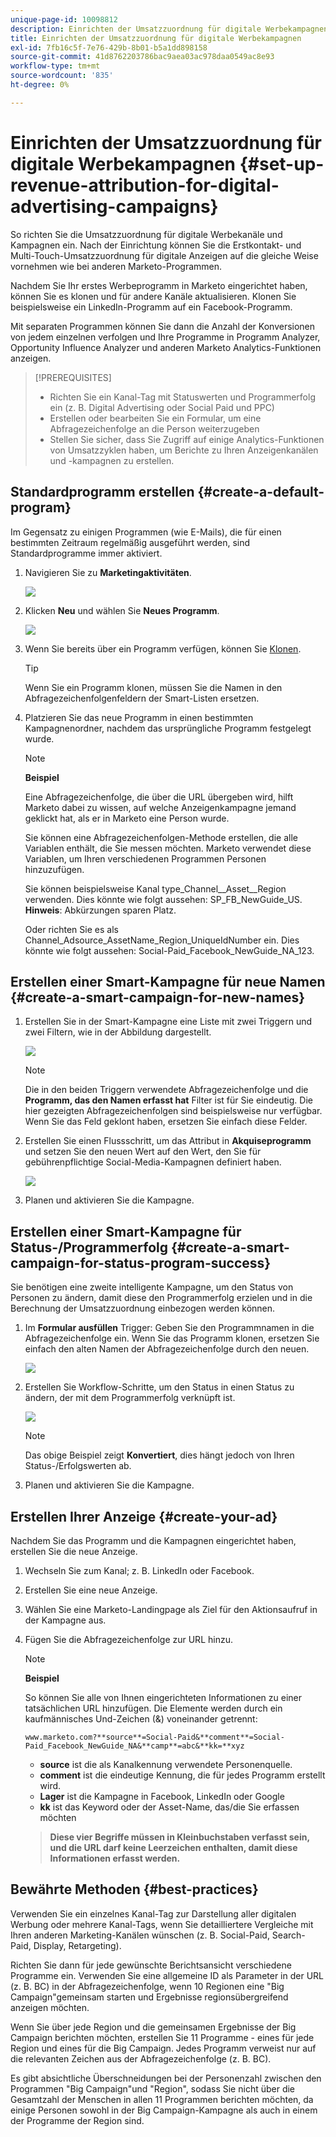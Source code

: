 ```yaml
---
unique-page-id: 10098812
description: Einrichten der Umsatzzuordnung für digitale Werbekampagnen - Marketo Docs - Produktdokumentation
title: Einrichten der Umsatzzuordnung für digitale Werbekampagnen
exl-id: 7fb16c5f-7e76-429b-8b01-b5a1dd898158
source-git-commit: 41d8762203786bac9aea03ac978daa0549ac8e93
workflow-type: tm+mt
source-wordcount: '835'
ht-degree: 0%

---
```


# Einrichten der Umsatzzuordnung für digitale Werbekampagnen {#set-up-revenue-attribution-for-digital-advertising-campaigns}

So richten Sie die Umsatzzuordnung für digitale Werbekanäle und Kampagnen ein. Nach der Einrichtung können Sie die Erstkontakt- und Multi-Touch-Umsatzzuordnung für digitale Anzeigen auf die gleiche Weise vornehmen wie bei anderen Marketo-Programmen.

Nachdem Sie Ihr erstes Werbeprogramm in Marketo eingerichtet haben, können Sie es klonen und für andere Kanäle aktualisieren. Klonen Sie beispielsweise ein LinkedIn-Programm auf ein Facebook-Programm.

Mit separaten Programmen können Sie dann die Anzahl der Konversionen von jedem einzelnen verfolgen und Ihre Programme in Programm Analyzer, Opportunity Influence Analyzer und anderen Marketo Analytics-Funktionen anzeigen.

>[!PREREQUISITES]
>
>* Richten Sie ein Kanal-Tag mit Statuswerten und Programmerfolg ein (z. B. Digital Advertising oder Social Paid und PPC)
>* Erstellen oder bearbeiten Sie ein Formular, um eine Abfragezeichenfolge an die Person weiterzugeben
>* Stellen Sie sicher, dass Sie Zugriff auf einige Analytics-Funktionen von Umsatzzyklen haben, um Berichte zu Ihren Anzeigenkanälen und -kampagnen zu erstellen.


## Standardprogramm erstellen {#create-a-default-program}

Im Gegensatz zu einigen Programmen (wie E-Mails), die für einen bestimmten Zeitraum regelmäßig ausgeführt werden, sind Standardprogramme immer aktiviert.

1. Navigieren Sie zu **Marketingaktivitäten**.

   ![](assets/login-marketing-activities-5.png)

1. Klicken **Neu** und wählen Sie **Neues Programm**.

   ![](assets/image2016-3-14-15-52-0.png)

1. Wenn Sie bereits über ein Programm verfügen, können Sie [Klonen](/help/marketo/product-docs/core-marketo-concepts/programs/working-with-programs/clone-a-program.md).

   >[!TIP]
   >
   >Wenn Sie ein Programm klonen, müssen Sie die Namen in den Abfragezeichenfolgenfeldern der Smart-Listen ersetzen.

1. Platzieren Sie das neue Programm in einen bestimmten Kampagnenordner, nachdem das ursprüngliche Programm festgelegt wurde.

   >[!NOTE]
   >
   >**Beispiel**
   >
   >Eine Abfragezeichenfolge, die über die URL übergeben wird, hilft Marketo dabei zu wissen, auf welche Anzeigenkampagne jemand geklickt hat, als er in Marketo eine Person wurde.
   >
   >Sie können eine Abfragezeichenfolgen-Methode erstellen, die alle Variablen enthält, die Sie messen möchten. Marketo verwendet diese Variablen, um Ihren verschiedenen Programmen Personen hinzuzufügen.
   >
   >Sie können beispielsweise Kanal type_Channel__Asset__Region verwenden. Dies könnte wie folgt aussehen: SP_FB_NewGuide_US. **Hinweis**: Abkürzungen sparen Platz.
   >
   >Oder richten Sie es als Channel_Adsource_AssetName_Region_UniqueIdNumber ein. Dies könnte wie folgt aussehen: Social-Paid_Facebook_NewGuide_NA_123.

## Erstellen einer Smart-Kampagne für neue Namen {#create-a-smart-campaign-for-new-names}

1. Erstellen Sie in der Smart-Kampagne eine Liste mit zwei Triggern und zwei Filtern, wie in der Abbildung dargestellt.

   ![](assets/image2016-3-23-13-3a59-3a24.png)

   >[!NOTE]
   >
   >Die in den beiden Triggern verwendete Abfragezeichenfolge und die **Programm, das den Namen erfasst hat** Filter ist für Sie eindeutig. Die hier gezeigten Abfragezeichenfolgen sind beispielsweise nur verfügbar. Wenn Sie das Feld geklont haben, ersetzen Sie einfach diese Felder.

1. Erstellen Sie einen Flussschritt, um das Attribut in **Akquiseprogramm** und setzen Sie den neuen Wert auf den Wert, den Sie für gebührenpflichtige Social-Media-Kampagnen definiert haben.

   ![](assets/image2016-3-14-14-3a58-3a6.png)

1. Planen und aktivieren Sie die Kampagne.

## Erstellen einer Smart-Kampagne für Status-/Programmerfolg {#create-a-smart-campaign-for-status-program-success}

Sie benötigen eine zweite intelligente Kampagne, um den Status von Personen zu ändern, damit diese den Programmerfolg erzielen und in die Berechnung der Umsatzzuordnung einbezogen werden können.

1. Im **Formular ausfüllen** Trigger: Geben Sie den Programmnamen in die Abfragezeichenfolge ein. Wenn Sie das Programm klonen, ersetzen Sie einfach den alten Namen der Abfragezeichenfolge durch den neuen.

   ![](assets/image2016-3-23-14-3a7-3a20.png)

1. Erstellen Sie Workflow-Schritte, um den Status in einen Status zu ändern, der mit dem Programmerfolg verknüpft ist.

   ![](assets/image2016-3-14-15-3a9-3a29.png)

   >[!NOTE]
   >
   >Das obige Beispiel zeigt **Konvertiert**, dies hängt jedoch von Ihren Status-/Erfolgswerten ab.

1. Planen und aktivieren Sie die Kampagne.

## Erstellen Ihrer Anzeige {#create-your-ad}

Nachdem Sie das Programm und die Kampagnen eingerichtet haben, erstellen Sie die neue Anzeige.

1. Wechseln Sie zum Kanal; z. B. LinkedIn oder Facebook.
1. Erstellen Sie eine neue Anzeige.
1. Wählen Sie eine Marketo-Landingpage als Ziel für den Aktionsaufruf in der Kampagne aus.
1. Fügen Sie die Abfragezeichenfolge zur URL hinzu.

   >[!NOTE]
   >
   >**Beispiel**
   >
   >So können Sie alle von Ihnen eingerichteten Informationen zu einer tatsächlichen URL hinzufügen. Die Elemente werden durch ein kaufmännisches Und-Zeichen (&amp;) voneinander getrennt:
   >
   >`www.marketo.com?**source**=Social-Paid&**comment**=Social-Paid_Facebook_NewGuide_NA&**camp**=abc&**kk=**xyz`
   >
   >* **source** ist die als Kanalkennung verwendete Personenquelle.
   >* **comment** ist die eindeutige Kennung, die für jedes Programm erstellt wird.
   >* **Lager** ist die Kampagne in Facebook, LinkedIn oder Google
   >* **kk** ist das Keyword oder der Asset-Name, das/die Sie erfassen möchten

   >
   >**Diese vier Begriffe müssen in Kleinbuchstaben verfasst sein, und die URL darf keine Leerzeichen enthalten, damit diese Informationen erfasst werden.**

## Bewährte Methoden {#best-practices}

Verwenden Sie ein einzelnes Kanal-Tag zur Darstellung aller digitalen Werbung oder mehrere Kanal-Tags, wenn Sie detailliertere Vergleiche mit Ihren anderen Marketing-Kanälen wünschen (z. B. Social-Paid, Search-Paid, Display, Retargeting).

Richten Sie dann für jede gewünschte Berichtsansicht verschiedene Programme ein. Verwenden Sie eine allgemeine ID als Parameter in der URL (z. B. BC) in der Abfragezeichenfolge, wenn 10 Regionen eine &quot;Big Campaign&quot;gemeinsam starten und Ergebnisse regionsübergreifend anzeigen möchten.

Wenn Sie über jede Region und die gemeinsamen Ergebnisse der Big Campaign berichten möchten, erstellen Sie 11 Programme - eines für jede Region und eines für die Big Campaign. Jedes Programm verweist nur auf die relevanten Zeichen aus der Abfragezeichenfolge (z. B. BC).

Es gibt absichtliche Überschneidungen bei der Personenzahl zwischen den Programmen &quot;Big Campaign&quot;und &quot;Region&quot;, sodass Sie nicht über die Gesamtzahl der Menschen in allen 11 Programmen berichten möchten, da einige Personen sowohl in der Big Campaign-Kampagne als auch in einem der Programme der Region sind.
